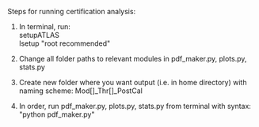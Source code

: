 Steps for running certification analysis:

1. In terminal, run: <br/>
setupATLAS <br/>
lsetup "root recommended"<br/>

2. Change all folder paths to relevant modules in pdf_maker.py, plots.py, stats.py<br/>

3. Create new folder where you want output (i.e. in home directory) with naming scheme: Mod[]_Thr[]_PostCal<br/>

4. In order, run pdf_maker.py, plots.py, stats.py from terminal with syntax: "python pdf_maker.py"

